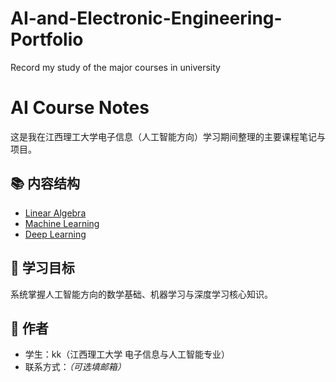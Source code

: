 # AI-and-Electronic-Engineering-Portfolio
Record my study of the major courses in university
# AI Course Notes

这是我在江西理工大学电子信息（人工智能方向）学习期间整理的主要课程笔记与项目。

## 📚 内容结构
- [Linear Algebra](./Linear-Algebra/README.md)
- [Machine Learning](./Machine-Learning/README.md)
- [Deep Learning](./Deep-Learning/README.md)

## 🎯 学习目标
系统掌握人工智能方向的数学基础、机器学习与深度学习核心知识。

## 🧩 作者
- 学生：kk（江西理工大学 电子信息与人工智能专业）
- 联系方式：*（可选填邮箱）*
